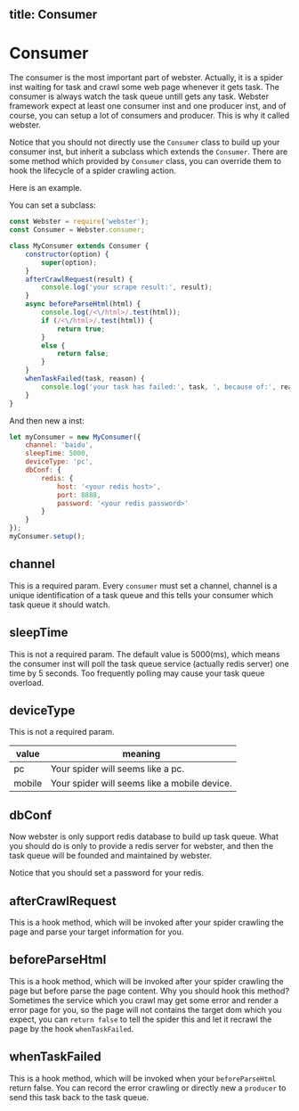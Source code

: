 title: Consumer
---

# Consumer

The consumer is the most important part of webster. Actually, it is a spider inst waiting for task and crawl some web page whenever it gets task. The consumer is always watch the task queue untill gets any task. Webster framework expect at least one consumer inst and one producer inst, and of course, you can setup a lot of consumers and producer. This is why it called webster.

Notice that you should not directly use the `Consumer` class to build up your consumer inst, but inherit a subclass which extends the `Consumer`. There are some method which provided by `Consumer` class, you can override them to hook the lifecycle of a spider crawling action.

Here is an example.

You can set a subclass:
```javascript
const Webster = require('webster');
const Consumer = Webster.consumer;

class MyConsumer extends Consumer {
    constructor(option) {
        super(option);
    }
    afterCrawlRequest(result) {
        console.log('your scrape result:', result);
    }
    async beforeParseHtml(html) {
        console.log(/<\/html>/.test(html));
        if (/<\/html>/.test(html)) {
            return true;
        }
        else {
            return false;
        }
    }
    whenTaskFailed(task, reason) {
        console.log('your task has failed:', task, ', because of:', reason);
    }
}
```

And then new a inst:
``` javascript
let myConsumer = new MyConsumer({
    channel: 'baidu',
    sleepTime: 5000,
    deviceType: 'pc',
    dbConf: {
        redis: {
            host: '<your redis host>',
            port: 8888,
            password: '<your redis password>'
        }
    }
});
myConsumer.setup();
```

## channel

This is a required param. Every `consumer` must set a channel, channel is a unique identification of a task queue and this tells your consumer which task queue it should watch.

## sleepTime

This is not a required param. The default value is 5000(ms), which means the consumer inst will poll the task queue service (actually redis server) one time by 5 seconds. Too frequently polling may cause your task queue overload.

## deviceType
This is not a required param.

value | meaning
---- | ---
pc | Your spider will seems like a pc.
mobile | Your spider will seems like a mobile device.

## dbConf

Now webster is only support redis database to build up task queue. What you should do is only to provide a redis server for webster, and then the task queue will be founded and maintained by webster.

Notice that you should set a password for your redis.

## afterCrawlRequest

This is a hook method, which will be invoked after your spider crawling the page and parse your target information for you.

## beforeParseHtml

This is a hook method, which will be invoked after your spider crawling the page but before parse the page content. Why you should hook this method? Sometimes the service which you crawl may get some error and render a error page for you, so the page will not contains the target dom which you expect, you can `return false` to tell the spider this and let it recrawl the page by the hook `whenTaskFailed`.

## whenTaskFailed

This is a hook method, which will be invoked when your `beforeParseHtml` return false. You can record the error crawling or directly new a `producer` to send this task back to the task queue.